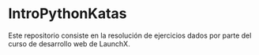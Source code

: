 # IntroPythonKatas
Este repositorio consiste en la resolución de ejercicios dados por parte del curso de desarrollo web de LaunchX.
